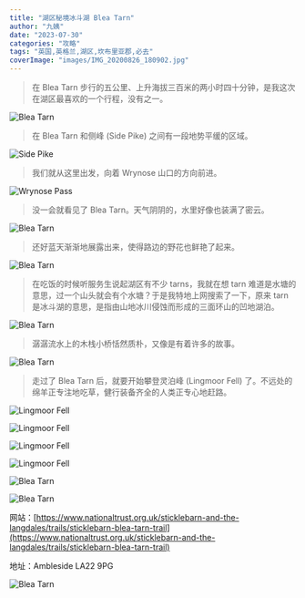 ```yaml
---
title: "湖区秘境冰斗湖 Blea Tarn"
author: "九姨"
date: "2023-07-30"
categories: "攻略"
tags: "英国,英格兰,湖区,坎布里亚郡,必去"
coverImage: "images/IMG_20200826_180902.jpg"
---
```


>在 Blea Tarn 步行的五公里、上升海拔三百米的两小时四十分钟，是我这次在湖区最喜欢的一个行程，没有之一。

![Blea Tarn](images/bleatarntrail.jpg)

>在 Blea Tarn 和侧峰 (Side Pike) 之间有一段地势平缓的区域。

![Side Pike](images/IMG_20200826_182806.jpg)

>我们就从这里出发，向着 Wrynose 山口的方向前进。

![Wrynose Pass](images/IMG_20200826_154635.jpg)

>没一会就看见了 Blea Tarn。天气阴阴的，水里好像也装满了密云。

![Blea Tarn](images/IMG_20200826_155541.jpg)

>还好蓝天渐渐地展露出来，使得路边的野花也鲜艳了起来。

![Blea Tarn](images/IMG_20200826_160943.jpg)

>在吃饭的时候听服务生说起湖区有不少 tarns，我就在想 tarn 难道是水塘的意思，过一个山头就会有个水塘？于是我特地上网搜索了一下，原来 tarn 是冰斗湖的意思，是指由山地冰川侵蚀而形成的三面环山的凹地湖泊。

![Blea Tarn](images/IMG_20200826_161204.jpg)

>潺潺流水上的木栈小桥恬然质朴，又像是有着许多的故事。

![Blea Tarn](images/IMG_20200826_160814.jpg)

>走过了 Blea Tarn 后，就要开始攀登灵泊峰 (Lingmoor Fell) 了。不远处的绵羊正专注地吃草，健行装备齐全的人类正专心地赶路。

![Lingmoor Fell](images/IMG_20200826_162258.jpg)

>

![Lingmoor Fell](images/IMG_20200826_163536.jpg)

>

![Lingmoor Fell](images/IMG_20200826_171253.jpg)

>

![Lingmoor Fell](images/IMG_20200828_165133.jpg)

>

![Blea Tarn](images/IMG_20200826_173554.jpg)

>

![Blea Tarn](images/IMG_20200826_180902.jpg)


网站：[https://www.nationaltrust.org.uk/sticklebarn-and-the-langdales/trails/sticklebarn-blea-tarn-trail](https://www.nationaltrust.org.uk/sticklebarn-and-the-langdales/trails/sticklebarn-blea-tarn-trail)

地址：Ambleside LA22 9PG

![Blea Tarn](images/bleatarn.jpg)